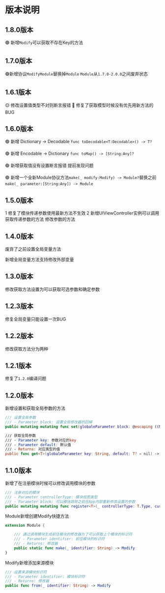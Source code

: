 # 版本说明

## 1.8.0版本

🟢 新增`Modify`可以获取不存在Key的方法

## 1.7.0版本

🟢新增协议`ModifyModule`替换掉`Module` `Module`从`1.7.0-2.0.0`之间废弃状态

## 1.6.1版本

🟡 修改设置值类型不对则断言报错
🔴 修复了获取模型时候没有优先用新方法的BUG

## 1.6.0版本

🟢 新增 Dictionary -> Decodable  `func toDecodable<T:Decodable>() -> T?`

🟢 新增 Encodable ->  Dictionary `func toMap() -> [String:Any]? `

🟢 新增获取值没有设置断言报错 提前发现问题

🟢 新增一个全新Module协议方法`make(_ modify:Modify) -> Module?`替换之前`make(_ parameter:[String:Any]) -> Module`

## 1.5.0版本

1 修复了模块传递参数使用最新方法不生效
2 新增UIViewController实例可以调用获取传递参数的方法 修改参数的方法

## 1.4.0版本

废弃了之前设置全局变量方法

新增全局变量方法支持修改外部变量

## 1.3.0版本

修改获取方法设置为可以获取可选参数和确定参数

## 1.2.3版本

修复全局变量只能设置一次BUG

## 1.2.2版本

修改获取方法分为两种

## 1.2.1版本

修复了`1.2.0`编译问题

## 1.2.0版本

新增设置和获取全局参数的方法

```swift
/// 设置全局参数
/// - Parameter block: 设置全局修改器的回掉
public mutating mutating func set(globaleParameter block: @escaping ((Modify) -> Modify))

/// 获取全局参数
/// - Parameter key: 参数对应的key
/// - Parameter default: 默认值
/// - Returns: 对应类型的值
public func get<T>(globaleParameter key: String, default: T? = nil) -> T?
```



## 1.1.0版本

新增了在注册模块时候可以修改调用模块的参数

```swift
/// 注册对应的模块
/// - Parameter controllerType: 模块视图类型
/// - Parameter block: 可以模块跳转之前在App内部重新修改设置的参数
public mutating mutating func register<T>(_ controllerType: T.Type, customModify block: ((Modify) -> Modify)? = nil) where T : ControllerCenter.Module
```

Module新增创建Modify快捷方法

```swift
extension Module {

    /// 通过调用模块生成前往模块的修改器为了可以获取上个模块的标识符
    /// - Parameter identifier: 前往模块的标识符
    /// - Returns: 修改器
    public static func make(_ identifier: String) -> Modify
}
```

Modify新增添加来源模块

```swift
/// 设置来源模块标识符
/// - Parameter identifier: 模块标识符
/// - Returns: 修改器
public func from(_ identifier: String) -> Modify
```

